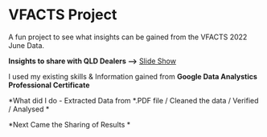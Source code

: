 # VFACTS Project

A fun project to see what insights can be gained from the VFACTS 2022 June Data.  

**Insights to share with QLD Dealers -->** [Slide Show](https://docs.google.com/presentation/d/1F33Ip4VhSetuOIx1nLmigVNIjm1pyRSNarVAQBx21hg/edit?usp=sharing)

I used my existing skills & Information gained from **Google Data Analystics Professional Certificate**

*What did I do - Extracted Data from *.PDF file / Cleaned the data / Verified / Analysed *

*Next Came the Sharing of Results *
